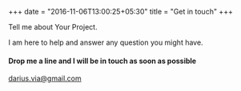 +++
date = "2016-11-06T13:00:25+05:30"
title = "Get in touch"
+++

Tell me about Your Project.

I am here to help and answer any question you might have.

#### Drop me a line and I will be in touch as soon as possible

<a href="mailto:darius.via@gmail.com">darius.via@gmail.com</a>
